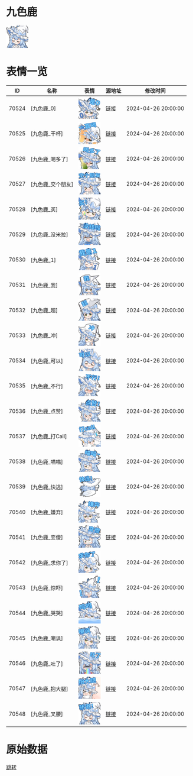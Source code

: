 # 九色鹿

<img src="./cover.png" height="60" alt="cover" />

# 表情一览

|ID|名称|表情|源地址|修改时间|
|----|----|----|----|----|
|70524|[九色鹿_0]|<img src="./pic/070524_%5B九色鹿_0%5D.png" height="60" alt="0"/>|[链接](https://i0.hdslb.com/bfs/garb/fc78cdf9a09ccfca8c483387559bdc46fe62c459.png)|2024-04-26 20:00:00|
|70525|[九色鹿_干杯]|<img src="./pic/070525_%5B九色鹿_干杯%5D.png" height="60" alt="干杯"/>|[链接](https://i0.hdslb.com/bfs/garb/b94e27565ff8af32162bd353ff85bb651c961621.png)|2024-04-26 20:00:00|
|70526|[九色鹿_喝多了]|<img src="./pic/070526_%5B九色鹿_喝多了%5D.png" height="60" alt="喝多了"/>|[链接](https://i0.hdslb.com/bfs/garb/3f8aa977b0d2e23810965dd423660bc4e3d60c8f.png)|2024-04-26 20:00:00|
|70527|[九色鹿_交个朋友]|<img src="./pic/070527_%5B九色鹿_交个朋友%5D.png" height="60" alt="交个朋友"/>|[链接](https://i0.hdslb.com/bfs/garb/46d6c12c1a877f30666429d5fa0c03cd971177af.png)|2024-04-26 20:00:00|
|70528|[九色鹿_买]|<img src="./pic/070528_%5B九色鹿_买%5D.png" height="60" alt="买"/>|[链接](https://i0.hdslb.com/bfs/garb/5a6b4c561e11c6d2a0d6b3110f03e9c800390982.png)|2024-04-26 20:00:00|
|70529|[九色鹿_没米拉]|<img src="./pic/070529_%5B九色鹿_没米拉%5D.png" height="60" alt="没米拉"/>|[链接](https://i0.hdslb.com/bfs/garb/fad0d3856d36a0ebd9d6c105f24b93514a2e9d17.png)|2024-04-26 20:00:00|
|70530|[九色鹿_1]|<img src="./pic/070530_%5B九色鹿_1%5D.png" height="60" alt="1"/>|[链接](https://i0.hdslb.com/bfs/garb/33f75e82805c0d4068f4662108114dea544ac2ba.png)|2024-04-26 20:00:00|
|70531|[九色鹿_我]|<img src="./pic/070531_%5B九色鹿_我%5D.png" height="60" alt="我"/>|[链接](https://i0.hdslb.com/bfs/garb/585780f5ae99c89aa036e4d2324cc543e24e84e3.png)|2024-04-26 20:00:00|
|70532|[九色鹿_超]|<img src="./pic/070532_%5B九色鹿_超%5D.png" height="60" alt="超"/>|[链接](https://i0.hdslb.com/bfs/garb/f5e9f90c4bd27cab74f2f427def22bdb83f0acff.png)|2024-04-26 20:00:00|
|70533|[九色鹿_冲]|<img src="./pic/070533_%5B九色鹿_冲%5D.png" height="60" alt="冲"/>|[链接](https://i0.hdslb.com/bfs/garb/136e37679c3b7f6901586360ecaf926de8091d95.png)|2024-04-26 20:00:00|
|70534|[九色鹿_可以]|<img src="./pic/070534_%5B九色鹿_可以%5D.png" height="60" alt="可以"/>|[链接](https://i0.hdslb.com/bfs/garb/b5b6942525af957aab6e3e6c953c30f31a68358e.png)|2024-04-26 20:00:00|
|70535|[九色鹿_不行]|<img src="./pic/070535_%5B九色鹿_不行%5D.png" height="60" alt="不行"/>|[链接](https://i0.hdslb.com/bfs/garb/91874932c57fc12e46ca487b64c3678ead9ac243.png)|2024-04-26 20:00:00|
|70536|[九色鹿_点赞]|<img src="./pic/070536_%5B九色鹿_点赞%5D.png" height="60" alt="点赞"/>|[链接](https://i0.hdslb.com/bfs/garb/6a555752e7d71df24f33d25ef49dcebf54a3ab0a.png)|2024-04-26 20:00:00|
|70537|[九色鹿_打Call]|<img src="./pic/070537_%5B九色鹿_打Call%5D.png" height="60" alt="打Call"/>|[链接](https://i0.hdslb.com/bfs/garb/7e6121dab495c3653ebb500250addfd761d9b3da.png)|2024-04-26 20:00:00|
|70538|[九色鹿_喵喵]|<img src="./pic/070538_%5B九色鹿_喵喵%5D.png" height="60" alt="喵喵"/>|[链接](https://i0.hdslb.com/bfs/garb/f519f6a2611d0cd09eff202d47b2899b045f8797.png)|2024-04-26 20:00:00|
|70539|[九色鹿_快逃]|<img src="./pic/070539_%5B九色鹿_快逃%5D.png" height="60" alt="快逃"/>|[链接](https://i0.hdslb.com/bfs/garb/4b774bd1fa46dc19be963fc624979e90ca511e19.png)|2024-04-26 20:00:00|
|70540|[九色鹿_嫌弃]|<img src="./pic/070540_%5B九色鹿_嫌弃%5D.png" height="60" alt="嫌弃"/>|[链接](https://i0.hdslb.com/bfs/garb/2d57dab119e57eb659ad8b04019600349024b84c.png)|2024-04-26 20:00:00|
|70541|[九色鹿_变傻]|<img src="./pic/070541_%5B九色鹿_变傻%5D.png" height="60" alt="变傻"/>|[链接](https://i0.hdslb.com/bfs/garb/fcfb158895f3335c068d4a2aed56bbae2b966528.png)|2024-04-26 20:00:00|
|70542|[九色鹿_求你了]|<img src="./pic/070542_%5B九色鹿_求你了%5D.png" height="60" alt="求你了"/>|[链接](https://i0.hdslb.com/bfs/garb/77506f4954c93cba3928626b78221ac211e9a8aa.png)|2024-04-26 20:00:00|
|70543|[九色鹿_惊吓]|<img src="./pic/070543_%5B九色鹿_惊吓%5D.png" height="60" alt="惊吓"/>|[链接](https://i0.hdslb.com/bfs/garb/180894cbc0ebfc3a33cf9674640426e50038be13.png)|2024-04-26 20:00:00|
|70544|[九色鹿_哭哭]|<img src="./pic/070544_%5B九色鹿_哭哭%5D.png" height="60" alt="哭哭"/>|[链接](https://i0.hdslb.com/bfs/garb/4683f1d9267c40661e5da39b912d83daf655c2a2.png)|2024-04-26 20:00:00|
|70545|[九色鹿_嘲讽]|<img src="./pic/070545_%5B九色鹿_嘲讽%5D.png" height="60" alt="嘲讽"/>|[链接](https://i0.hdslb.com/bfs/garb/72f7811cc8756e11bfe469e8c8948d4adc7a1f09.png)|2024-04-26 20:00:00|
|70546|[九色鹿_吐了]|<img src="./pic/070546_%5B九色鹿_吐了%5D.png" height="60" alt="吐了"/>|[链接](https://i0.hdslb.com/bfs/garb/0eb5a5cf9e3741a3250e6693bffe10c5ecac37b9.png)|2024-04-26 20:00:00|
|70547|[九色鹿_抱大腿]|<img src="./pic/070547_%5B九色鹿_抱大腿%5D.png" height="60" alt="抱大腿"/>|[链接](https://i0.hdslb.com/bfs/garb/bbbbb6bec65b317ea44f3d18808e58bcae28543f.png)|2024-04-26 20:00:00|
|70548|[九色鹿_叉腰]|<img src="./pic/070548_%5B九色鹿_叉腰%5D.png" height="60" alt="叉腰"/>|[链接](https://i0.hdslb.com/bfs/garb/b01038f264fc7448692c2b638a1f7bae15d39eac.png)|2024-04-26 20:00:00|

# 原始数据

[跳转](./raw.json)

